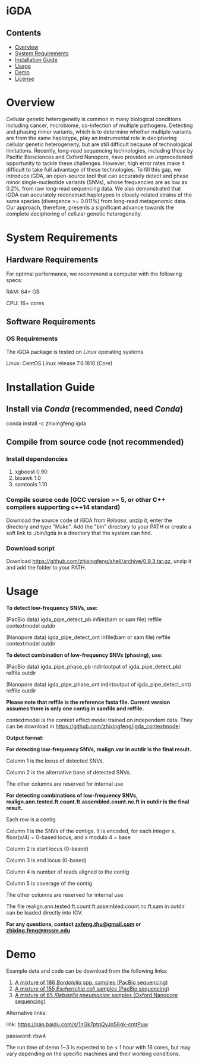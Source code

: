 # iGDA

## Contents

- [Overview](#overview)
- [System Requirements](#system-requirements)
- [Installation Guide](#installation-guide)
- [Usage](#usage)
- [Demo](#demo)
- [License](./LICENSE)

# Overview 
Cellular genetic heterogeneity is common in many biological conditions including cancer, microbiome, co-infection of multiple pathogens. Detecting and phasing minor variants, which is to determine whether multiple variants are from the same haplotype, play an instrumental role in deciphering cellular genetic heterogeneity, but are still difficult because of technological limitations. Recently, long-read sequencing technologies, including those by Pacific Biosciences and Oxford Nanopore, have provided an unprecedented opportunity to tackle these challenges. However, high error rates make it difficult to take full advantage of these technologies. To fill this gap, we introduce iGDA, an open-source tool that can accurately detect and phase minor single-nucleotide variants (SNVs), whose frequencies are as low as 0.2%, from raw long-read sequencing data. We also demonstrated that iGDA can accurately reconstruct haplotypes in closely-related strains of the same species (divergence >= 0.011%) from long-read metagenomic data. Our approach, therefore, presents a significant advance towards the complete deciphering of cellular genetic heterogeneity. 

# System Requirements

## Hardware Requirements

For optimal performance, we recommend a computer with the following specs:

RAM: 64+ GB

CPU: 16+ cores

## Software Requirements

### OS Requirements

The iGDA package is tested on *Linux* operating systems.

Linux: CentOS Linux release 7.6.1810 (Core)

# Installation Guide

## Install via *Conda* (recommended, need *Conda*)
conda install -c zhixingfeng igda

## Compile from source code (not recommended)
### Install dependencies
1. xgboost 0.90
2. bioawk 1.0
3. samtools 1.10

### Compile source code (GCC version >= 5, or other C++ compilers supporting c++14 standard)
Download the source code of iGDA from *Release*, unzip it, enter the directory and type "Make". Add the "bin" directory to your PATH or create a soft link to ./bin/igda in a directory that the system can find.

### Download script 
Download https://github.com/zhixingfeng/shell/archive/0.9.3.tar.gz, unzip it and add the folder to your PATH.

# Usage 
**To detect low-frequency SNVs, use:**

(PacBio data) igda_pipe_detect_pb infile(bam or sam file) reffile contextmodel outdir

(Nanopore data) igda_pipe_detect_ont infile(bam or sam file) reffile contextmodel outdir

**To detect combination of  low-frequency SNVs (phasing), use:**

(PacBio data) igda_pipe_phase_pb indir(output of igda_pipe_detect_pb) reffile outdir

(Nanopore data) igda_pipe_phase_ont indir(output of igda_pipe_detect_ont) reffile outdir

**Please note that reffile is the reference fasta file. Current version assumes there is only one contig in samfile and reffile.**

contextmodel is the context effect model trained on independent data. They can be download in https://github.com/zhixingfeng/igda_contextmodel

**Output format:**

**For detecting low-frequency SNVs, realign.var in outdir is the final result.**

Column 1 is the locus of detected SNVs.

Column 2 is the alternative base of detected SNVs.

The other columns are reserved for internal use


**For detecting combinations of low-frequency SNVs, realign.ann.tested.ft.count.ft.assembled.count.nc.ft in outdir is the final result.**

Each row is a contig

Column 1 is the SNVs of the contigs. It is encoded, for each integer x, floor(x/4) = 0-based locus, and x modulo 4 = base

Column 2 is start locus (0-based)

Column 3 is end locus (0-based)

Column 4 is number of reads aligned to the contig

Column 5 is coverage of the contig

The other columns are reserved for internal use

The file realign.ann.tested.ft.count.ft.assembled.count.nc.ft.sam in outdir can be loaded directly into IGV.

**For any questions, contact zxfeng.thu@gmail.com or zhixing.feng@mssm.edu**

# Demo

Example data and code can be download from the following links:

1. [A mixture of 186 *Bordetella* spp. samples (PacBio sequencing)](https://www.dropbox.com/sh/uusx8modggni96m/AAAxjKEa7YdG-HYpKnzousKBa?dl=0)
2. [A mixture of 155 *Escherichia coli* samples (PacBio sequencing)](https://www.dropbox.com/sh/uusx8modggni96m/AAAxjKEa7YdG-HYpKnzousKBa?dl=0)
3. [A mixture of 65 *Klebsiella pneumoniae* samples (Oxford Nanopore sequencing)](https://www.dropbox.com/sh/uusx8modggni96m/AAAxjKEa7YdG-HYpKnzousKBa?dl=0)

Alternative links:

link: https://pan.baidu.com/s/1nGk7ptqQyJq56gk-cmtPuw  

password: rbw4


The run time of demo 1~3 is expected to be < 1 hour with 16 cores, but may vary depending on the specific machines and their working conditions. 
